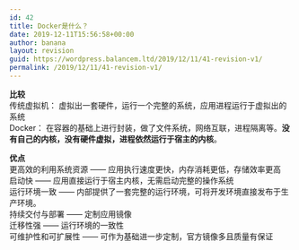 ```yaml
---
id: 42
title: Docker是什么？
date: 2019-12-11T15:56:58+00:00
author: banana
layout: revision
guid: https://wordpress.balancem.ltd/2019/12/11/41-revision-v1/
permalink: /2019/12/11/41-revision-v1/
---
```

**比较**  
传统虚拟机： 虚拟出一套硬件，运行一个完整的系统，应用进程运行于虚拟出的系统  
Docker： 在容器的基础上进行封装，做了文件系统，网络互联，进程隔离等。**没有自己的内核，没有硬件虚拟，进程依然运行于宿主的内核**。

**优点**  
更高效的利用系统资源 —— 应用执行速度更快，内存消耗更低，存储效率更高  
启动快 —— 应用直接运行于宿主内核，无需启动完整的操作系统  
运行环境一致 —— 内部提供了一套完整的运行环境，可将开发环境直接发布于生产环境。  
持续交付与部署 —— 定制应用镜像  
迁移性强 —— 运行环境的一致性  
可维护性和可扩展性 —— 可作为基础进一步定制，官方镜像多且质量有保证